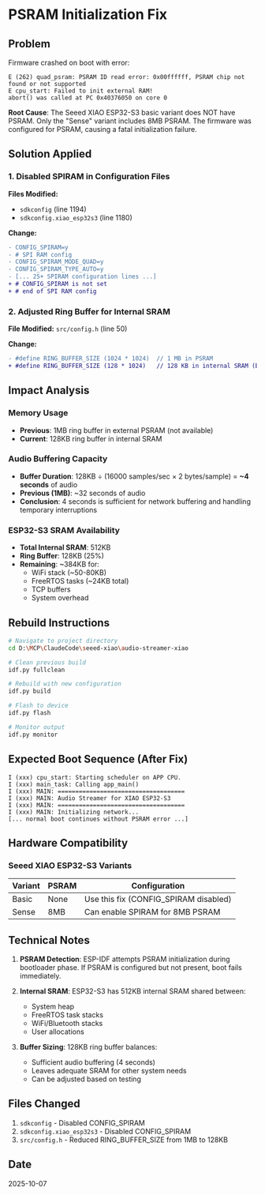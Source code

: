 # PSRAM Initialization Fix

## Problem
Firmware crashed on boot with error:
```
E (262) quad_psram: PSRAM ID read error: 0x00ffffff, PSRAM chip not found or not supported
E cpu_start: Failed to init external RAM!
abort() was called at PC 0x40376050 on core 0
```

**Root Cause**: The Seeed XIAO ESP32-S3 basic variant does NOT have PSRAM. Only the "Sense" variant includes 8MB PSRAM. The firmware was configured for PSRAM, causing a fatal initialization failure.

## Solution Applied

### 1. Disabled SPIRAM in Configuration Files

**Files Modified:**
- `sdkconfig` (line 1194)
- `sdkconfig.xiao_esp32s3` (line 1180)

**Change:**
```diff
- CONFIG_SPIRAM=y
- # SPI RAM config
- CONFIG_SPIRAM_MODE_QUAD=y
- CONFIG_SPIRAM_TYPE_AUTO=y
- [... 25+ SPIRAM configuration lines ...]
+ # CONFIG_SPIRAM is not set
+ # end of SPI RAM config
```

### 2. Adjusted Ring Buffer for Internal SRAM

**File Modified:** `src/config.h` (line 50)

**Change:**
```diff
- #define RING_BUFFER_SIZE (1024 * 1024)  // 1 MB in PSRAM
+ #define RING_BUFFER_SIZE (128 * 1024)   // 128 KB in internal SRAM (ESP32-S3 has 512KB total)
```

## Impact Analysis

### Memory Usage
- **Previous**: 1MB ring buffer in external PSRAM (not available)
- **Current**: 128KB ring buffer in internal SRAM

### Audio Buffering Capacity
- **Buffer Duration**: 128KB ÷ (16000 samples/sec × 2 bytes/sample) = **~4 seconds** of audio
- **Previous (1MB)**: ~32 seconds of audio
- **Conclusion**: 4 seconds is sufficient for network buffering and handling temporary interruptions

### ESP32-S3 SRAM Availability
- **Total Internal SRAM**: 512KB
- **Ring Buffer**: 128KB (25%)
- **Remaining**: ~384KB for:
  - WiFi stack (~50-80KB)
  - FreeRTOS tasks (~24KB total)
  - TCP buffers
  - System overhead

## Rebuild Instructions

```bash
# Navigate to project directory
cd D:\MCP\ClaudeCode\seeed-xiao\audio-streamer-xiao

# Clean previous build
idf.py fullclean

# Rebuild with new configuration
idf.py build

# Flash to device
idf.py flash

# Monitor output
idf.py monitor
```

## Expected Boot Sequence (After Fix)

```
I (xxx) cpu_start: Starting scheduler on APP CPU.
I (xxx) main_task: Calling app_main()
I (xxx) MAIN: ====================================
I (xxx) MAIN: Audio Streamer for XIAO ESP32-S3
I (xxx) MAIN: ====================================
I (xxx) MAIN: Initializing network...
[... normal boot continues without PSRAM error ...]
```

## Hardware Compatibility

### Seeed XIAO ESP32-S3 Variants

| Variant | PSRAM | Configuration |
|---------|-------|---------------|
| Basic   | None  | Use this fix (CONFIG_SPIRAM disabled) |
| Sense   | 8MB   | Can enable SPIRAM for 8MB PSRAM |

## Technical Notes

1. **PSRAM Detection**: ESP-IDF attempts PSRAM initialization during bootloader phase. If PSRAM is configured but not present, boot fails immediately.

2. **Internal SRAM**: ESP32-S3 has 512KB internal SRAM shared between:
   - System heap
   - FreeRTOS task stacks
   - WiFi/Bluetooth stacks
   - User allocations

3. **Buffer Sizing**: 128KB ring buffer balances:
   - Sufficient audio buffering (4 seconds)
   - Leaves adequate SRAM for other system needs
   - Can be adjusted based on testing

## Files Changed

1. `sdkconfig` - Disabled CONFIG_SPIRAM
2. `sdkconfig.xiao_esp32s3` - Disabled CONFIG_SPIRAM
3. `src/config.h` - Reduced RING_BUFFER_SIZE from 1MB to 128KB

## Date
2025-10-07
